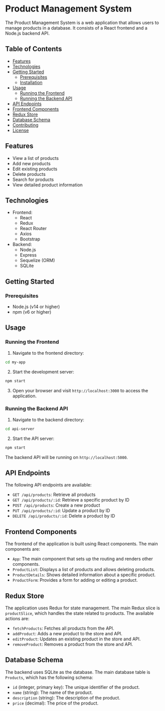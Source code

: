 # Product Management System

The Product Management System is a web application that allows users to manage products in a database. It consists of a React frontend and a Node.js backend API.

## Table of Contents

- [Features](#features)
- [Technologies](#technologies)
- [Getting Started](#getting-started)
  - [Prerequisites](#prerequisites)
  - [Installation](#installation)
- [Usage](#usage)
  - [Running the Frontend](#running-the-frontend)
  - [Running the Backend API](#running-the-backend-api)
- [API Endpoints](#api-endpoints)
- [Frontend Components](#frontend-components)
- [Redux Store](#redux-store)
- [Database Schema](#database-schema)
- [Contributing](#contributing)
- [License](#license)

## Features

- View a list of products
- Add new products
- Edit existing products
- Delete products
- Search for products
- View detailed product information

## Technologies

- Frontend:
  - React
  - Redux
  - React Router
  - Axios
  - Bootstrap
- Backend:
  - Node.js
  - Express
  - Sequelize (ORM)
  - SQLite

## Getting Started

### Prerequisites

- Node.js (v14 or higher)
- npm (v6 or higher)


## Usage

### Running the Frontend

1. Navigate to the frontend directory:

```bash
cd my-app
```

2. Start the development server:

```bash
npm start
```

3. Open your browser and visit `http://localhost:3000` to access the application.

### Running the Backend API

1. Navigate to the backend directory:

```bash
cd api-server
```

2. Start the API server:

```bash
npm start
```

The backend API will be running on `http://localhost:5000`.

## API Endpoints

The following API endpoints are available:

- `GET /api/products`: Retrieve all products
- `GET /api/products/:id`: Retrieve a specific product by ID
- `POST /api/products`: Create a new product
- `PUT /api/products/:id`: Update a product by ID
- `DELETE /api/products/:id`: Delete a product by ID

## Frontend Components

The frontend of the application is built using React components. The main components are:

- `App`: The main component that sets up the routing and renders other components.
- `ProductList`: Displays a list of products and allows deleting products.
- `ProductDetails`: Shows detailed information about a specific product.
- `ProductForm`: Provides a form for adding or editing a product.

## Redux Store

The application uses Redux for state management. The main Redux slice is `productSlice`, which handles the state related to products. The available actions are:

- `fetchProducts`: Fetches all products from the API.
- `addProduct`: Adds a new product to the store and API.
- `editProduct`: Updates an existing product in the store and API.
- `removeProduct`: Removes a product from the store and API.

## Database Schema

The backend uses SQLite as the database. The main database table is `Products`, which has the following schema:

- `id` (integer, primary key): The unique identifier of the product.
- `name` (string): The name of the product.
- `description` (string): The description of the product.
- `price` (decimal): The price of the product.

